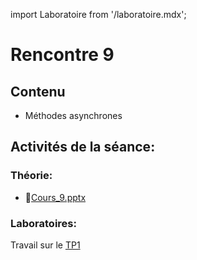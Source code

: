 import Laboratoire from '/laboratoire.mdx';

# Rencontre 9

## Contenu
- Méthodes asynchrones 

## Activités de la séance: 
### Théorie:  
- 🔗[Cours_9.pptx](https://cegepedouardmontpetit.sharepoint.com/:p:/s/CMT420InformatiqueComitesCours-3W6/EZ3VWcy7vQREg2s19Opr1pMB1_-hNcRh9retA14LwVtS1g?e=wVM8iy)

### Laboratoires: 
Travail sur le [TP1](/tp/tp1)
